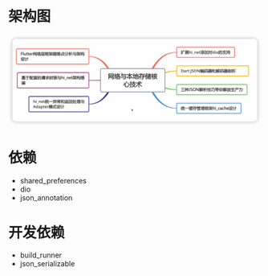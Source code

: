 # 架构图
![架构图](./core.png)

# 依赖
- shared_preferences
- dio
- json_annotation

# 开发依赖
- build_runner
- json_serializable


